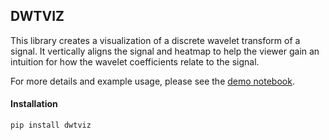 ## DWTVIZ

This library creates a visualization of a discrete wavelet transform of a signal.
It vertically aligns the signal and heatmap to help the viewer gain an intuition
for how the wavelet coefficients relate to the signal.

For more details and example usage, please see the 
[demo notebook](https://github.com/n-s-f/dwtviz/blob/master/dwtviz/examples.ipynb).

#### Installation

```
pip install dwtviz
```

